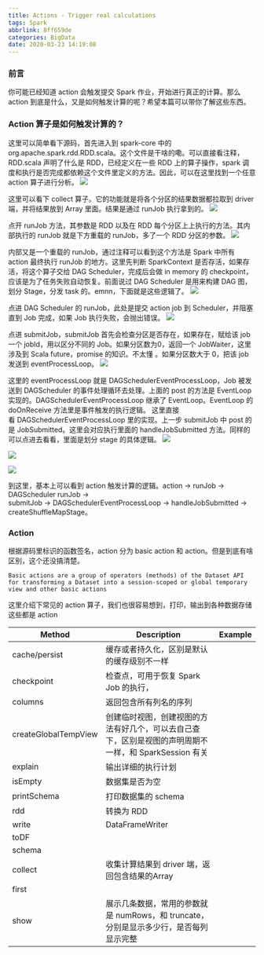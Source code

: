 ```yaml
---
title: Actions - Trigger real calculations
tags: Spark
abbrlink: 8ff659de
categories: BigData
date: 2020-03-23 14:19:08
---
```

### 前言
你可能已经知道 action 会触发提交 Spark 作业，开始进行真正的计算。那么 action 到底是什么，又是如何触发计算的呢？希望本篇可以带你了解这些东西。
<!--more-->
### Action 算子是如何触发计算的？
这里可以简单看下源码，首先进入到 spark-core 中的 org.apache.spark.rdd.RDD.scala。这个文件是干啥的嘞。可以直接看注释，RDD.scala 声明了什么是 RDD，已经定义在一些 RDD 上的算子操作，spark 调度和执行是否完成都依赖这个文件里定义的方法。因此，可以在这里找到一个任意 action 算子进行分析。
![](https://tva1.sinaimg.cn/large/00831rSTly1gd46hfy7xgj313w0nugsi.jpg)

这里可以看下 collect 算子。它的功能就是将各个分区的结果数据都拉取到 driver 端，并将结果放到 Array 里面。结果是通过 runJob 执行拿到的。
![](https://tva1.sinaimg.cn/large/00831rSTly1gd46i0he7kj311a08udhj.jpg)

点开 runJob 方法，其参数是 RDD 以及在 RDD 每个分区上上执行的方法。其内部执行的 runJob 就是下方重载的 runJob，多了一个 RDD 分区的参数。
![](https://tva1.sinaimg.cn/large/00831rSTly1gd46i82tv5j315c0n8afb.jpg)

内部又是一个重载的 runJob，通过注释可以看到这个方法是 Spark 中所有 action 最终执行 runJob 的地方。这里先判断 SparkContext 是否存活，如果存活，将这个算子交给 DAG Scheduler，完成后会做 in memory 的 checkpoint，应该是为了任务失败自动恢复。前面说过 DAG Scheduler 是用来构建 DAG 图，划分 Stage，分发 task 的。emnn，下面就是这些逻辑了。
![](https://tva1.sinaimg.cn/large/00831rSTly1gd46ih7vq4j314g0o4dm1.jpg)

点进 DAG Scheduler 的 runJob，此处是提交 action job 到 Scheduler，并阻塞直到 Job 完成，如果 Job 执行失败，会抛出错误。
![](https://tva1.sinaimg.cn/large/00831rSTly1gd46itxgrij318n0u0guf.jpg)

点进 submitJob，submitJob 首先会检查分区是否存在，如果存在，赋给该 job 一个 jobId，用以区分不同的 Job。如果分区数为0，返回一个 JobWaiter，这里涉及到 Scala future，promise 的知识。不太懂 。如果分区数大于 0，把该 job 发送到 eventProcessLoop。
![](https://tva1.sinaimg.cn/large/00831rSTly1gd46j8jfnbj308c070mx7.jpg)


这里的 eventProcessLoop 就是 DAGSchedulerEventProcessLoop，Job 被发送到 DAGScheduler 的事件处理循环去处理。上面的 post 的方法是 EventLoop 实现的。DAGSchedulerEventProcessLoop 继承了 EventLoop。EventLoop 的 doOnReceive 方法里是事件触发的执行逻辑。 这里直接看 DAGSchedulerEventProcessLoop 里的实现。上一步 submitJob 中 post 的是 JobSubmitted。这里会对应执行里面的 handleJobSubmitted 方法。同样的可以点进去看看，里面是划分 stage 的具体逻辑。
![](https://tva1.sinaimg.cn/large/00831rSTly1gd46jk2stdj317402uwf7.jpg)

![](https://tva1.sinaimg.cn/large/00831rSTly1gd46juctasj317c07uta4.jpg)

![](https://tva1.sinaimg.cn/large/00831rSTly1gd46k1j03mj315l0u0do0.jpg)

到这里，基本上可以看到 action 触发计算的逻辑。action → runJob → DAGScheduler runJob → submitJob → DAGSchedulerEventProcessLoop → handleJobSubmitted → createShuffleMapStage。

### Action
根据源码里标识的函数签名，action 分为 basic action 和 action。但是到底有啥区别，这个还没搞清楚。
```
Basic actions are a group of operators (methods) of the Dataset API for transforming a Dataset into a session-scoped or global temporary view and other basic actions 
```

这里介绍下常见的 action 算子，我们也很容易想到，打印，输出到各种数据存储这些都是 action

|Method	|Description	|Example|
|-------|-----------|---------|
|cache/persist	|缓存或者持久化，区别是默认的缓存级别不一样	|
|checkpoint	|检查点，可用于恢复 Spark Job 的执行，	
|columns	|返回包含所有列名的序列	
|createGlobalTempView	|创建临时视图，创建视图的方法有好几个，可以去自己查下，区别是视图的声明周期不一样，和 SparkSession 有关	
|explain	|输出详细的执行计划	
|isEmpty	|数据集是否为空	
|printSchema	|打印数据集的 schema	
|rdd	|转换为 RDD	
|write	|DataFrameWriter	
|toDF	|
|schema	|
|collect	|收集计算结果到 driver 端，返回包含结果的Array	
|first	|
|show	|展示几条数据，常用的参数就是 numRows，和 truncate，分别是显示多少行，是否每列显示完整	
